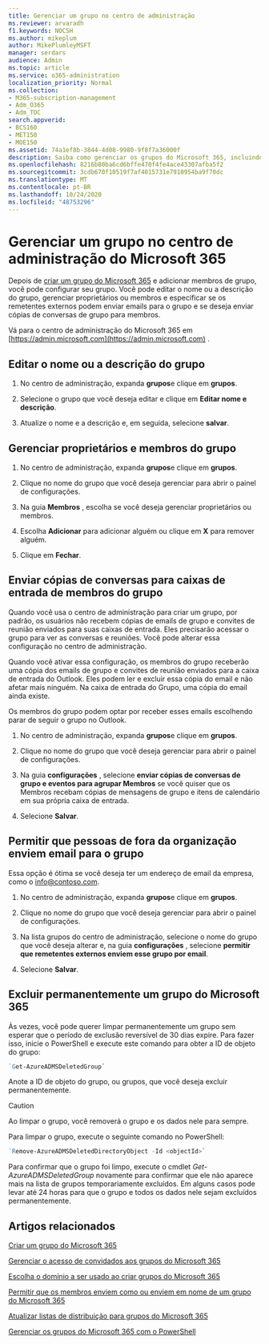 ```yaml
---
title: Gerenciar um grupo no centro de administração
ms.reviewer: arvaradh
f1.keywords: NOCSH
ms.author: mikeplum
author: MikePlumleyMSFT
manager: serdars
audience: Admin
ms.topic: article
ms.service: o365-administration
localization_priority: Normal
ms.collection:
- M365-subscription-management
- Adm_O365
- Adm_TOC
search.appverid:
- BCS160
- MET150
- MOE150
ms.assetid: 74a1ef8b-3844-4d08-9980-9f8f7a36000f
description: Saiba como gerenciar os grupos do Microsoft 365, incluindo a adição de adicionar ou remover membros do grupo, editar o endereço de email, o nome do grupo ou a descrição e personalizar como o grupo funciona.
ms.openlocfilehash: 8216b80ba6cd6bffe470f4fe4ace43307afba5f2
ms.sourcegitcommit: 3cdb670f10519f7af4015731e7910954ba9f70dc
ms.translationtype: MT
ms.contentlocale: pt-BR
ms.lasthandoff: 10/24/2020
ms.locfileid: "48753296"
---
```

# <a name="manage-a-group-in-the-microsoft-365-admin-center"></a>Gerenciar um grupo no centro de administração do Microsoft 365

Depois de [criar um grupo do Microsoft 365](create-groups.md) e adicionar membros de grupo, você pode configurar seu grupo. Você pode editar o nome ou a descrição do grupo, gerenciar proprietários ou membros e especificar se os remetentes externos podem enviar emails para o grupo e se deseja enviar cópias de conversas de grupo para membros.

Vá para o centro de administração do Microsoft 365 em [https://admin.microsoft.com](https://admin.microsoft.com) .

## <a name="edit-the-group-name-or-description"></a>Editar o nome ou a descrição do grupo

1. No centro de administração, expanda **grupos**e clique em **grupos**.

2. Selecione o grupo que você deseja editar e clique em **Editar nome e descrição**.

3. Atualize o nome e a descrição e, em seguida, selecione **salvar**.

## <a name="manage-group-owners-and-members"></a>Gerenciar proprietários e membros do grupo

1. No centro de administração, expanda **grupos**e clique em **grupos**.

2. Clique no nome do grupo que você deseja gerenciar para abrir o painel de configurações.

3. Na guia **Membros** , escolha se você deseja gerenciar proprietários ou membros.

4. Escolha **Adicionar** para adicionar alguém ou clique em **X** para remover alguém.

5. Clique em **Fechar**.

## <a name="send-copies-of-conversations-to-group-members-inboxes"></a>Enviar cópias de conversas para caixas de entrada de membros do grupo
  
Quando você usa o centro de administração para criar um grupo, por padrão, os usuários não recebem cópias de emails de grupo e convites de reunião enviados para suas caixas de entrada. Eles precisarão acessar o grupo para ver as conversas e reuniões. Você pode alterar essa configuração no centro de administração.

Quando você ativar essa configuração, os membros do grupo receberão uma cópia dos emails de grupo e convites de reunião enviados para a caixa de entrada do Outlook. Eles podem ler e excluir essa cópia do email e não afetar mais ninguém. Na caixa de entrada do Grupo, uma cópia do email ainda existe.

Os membros do grupo podem optar por receber esses emails escolhendo parar de seguir o grupo no Outlook.

1. No centro de administração, expanda **grupos**e clique em **grupos**.

2. Clique no nome do grupo que você deseja gerenciar para abrir o painel de configurações.

3. Na guia **configurações** , selecione **enviar cópias de conversas de grupo e eventos para agrupar Membros** se você quiser que os Membros recebam cópias de mensagens de grupo e itens de calendário em sua própria caixa de entrada.

4. Selecione **Salvar**.

## <a name="let-people-outside-the-organization-email-the-group"></a>Permitir que pessoas de fora da organização enviem email para o grupo

Essa opção é ótima se você deseja ter um endereço de email da empresa, como o info@contoso.com.
 
1. No centro de administração, expanda **grupos**e clique em **grupos**.

2. Clique no nome do grupo que você deseja gerenciar para abrir o painel de configurações.

3. Na lista grupos do centro de administração, selecione o nome do grupo que você deseja alterar e, na guia **configurações** , selecione **permitir que remetentes externos enviem esse grupo por email**.
    
4. Selecione **Salvar**.

## <a name="permanently-delete-a-microsoft-365-group"></a>Excluir permanentemente um grupo do Microsoft 365

Às vezes, você pode querer limpar permanentemente um grupo sem esperar que o período de exclusão reversível de 30 dias expire. Para fazer isso, inicie o PowerShell e execute este comando para obter a ID de objeto do grupo:
 
 ```powershell
`Get-AzureADMSDeletedGroup`
```

Anote a ID de objeto do grupo, ou grupos, que você deseja excluir permanentemente.
  
> [!CAUTION]
> Ao limpar o grupo, você removerá o grupo e os dados nele para sempre. 
  
Para limpar o grupo, execute o seguinte comando no PowerShell:

```powershell
`Remove-AzureADMSDeletedDirectoryObject -Id <objectId>`
```

Para confirmar que o grupo foi limpo, execute o cmdlet  *Get-AzureADMSDeletedGroup*  novamente para confirmar que ele não aparece mais na lista de grupos temporariamente excluídos. Em alguns casos pode levar até 24 horas para que o grupo e todos os dados nele sejam excluídos permanentemente. 
  
## <a name="related-articles"></a>Artigos relacionados

[Criar um grupo do Microsoft 365](create-groups.md)

[Gerenciar o acesso de convidados aos grupos do Microsoft 365](https://support.microsoft.com/office/bfc7a840-868f-4fd6-a390-f347bf51aff6)

[Escolha o domínio a ser usado ao criar grupos do Microsoft 365](../../solutions/choose-domain-to-create-groups.md)

[Permitir que os membros enviem como ou enviem em nome de um grupo do Microsoft 365](../../solutions/allow-members-to-send-as-or-send-on-behalf-of-group.md)

[Atualizar listas de distribuição para grupos do Microsoft 365](../manage/upgrade-distribution-lists.md)

[Gerenciar os grupos do Microsoft 365 com o PowerShell](https://docs.microsoft.com/microsoft-365/enterprise/manage-microsoft-365-groups-with-powershell)
